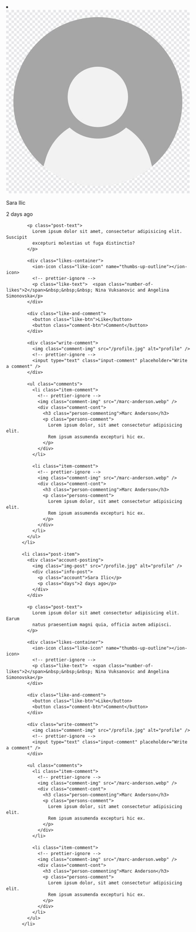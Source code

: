  <li class="post-item">
            <div class="account-posting">
              <img class="img-post" src="/profile.jpg" alt="profile" />
              <div class="info-post">
                <p class="account">Sara Ilic</p>
                <p class="days">2 days ago</p>
              </div>
            </div>

            <p class="post-text">
              Lorem ipsum dolor sit amet, consectetur adipisicing elit. Suscipit
              excepturi molestias ut fuga distinctio?
            </p>

            <div class="likes-container">
              <ion-icon class="like-icon" name="thumbs-up-outline"></ion-icon>
              <!-- prettier-ignore -->
              <p class="like-text">  <span class="number-of-likes">2</span>&nbsp;&nbsp;&nbsp; Nina Vuksanovic and Angelina Simonovska</p>
            </div>

            <div class="like-and-comment">
              <button class="like-btn">Like</button>
              <button class="comment-btn">Comment</button>
            </div>

            <div class="write-comment">
              <img class="comment-img" src="/profile.jpg" alt="profile" />
              <!-- prettier-ignore -->
              <input type="text" class="input-comment" placeholder="Write a comment" />
            </div>

            <ul class="comments">
              <li class="item-comment">
                <!-- prettier-ignore -->
                <img class="comment-img" src="/marc-anderson.webp" />
                <div class="comment-cont">
                  <h3 class="person-commenting">Marc Anderson</h3>
                  <p class="persons-comment">
                    Lorem ipsum dolor, sit amet consectetur adipisicing elit.
                    Rem ipsum assumenda excepturi hic ex.
                  </p>
                </div>
              </li>

              <li class="item-comment">
                <!-- prettier-ignore -->
                <img class="comment-img" src="/marc-anderson.webp" />
                <div class="comment-cont">
                  <h3 class="person-commenting">Marc Anderson</h3>
                  <p class="persons-comment">
                    Lorem ipsum dolor, sit amet consectetur adipisicing elit.
                    Rem ipsum assumenda excepturi hic ex.
                  </p>
                </div>
              </li>
            </ul>
          </li>

          <li class="post-item">
            <div class="account-posting">
              <img class="img-post" src="/profile.jpg" alt="profile" />
              <div class="info-post">
                <p class="account">Sara Ilic</p>
                <p class="days">2 days ago</p>
              </div>
            </div>

            <p class="post-text">
              Lorem ipsum dolor sit amet consectetur adipisicing elit. Earum
              natus praesentium magni quia, officia autem adipisci.
            </p>

            <div class="likes-container">
              <ion-icon class="like-icon" name="thumbs-up-outline"></ion-icon>
              <!-- prettier-ignore -->
              <p class="like-text">  <span class="number-of-likes">2</span>&nbsp;&nbsp;&nbsp; Nina Vuksanovic and Angelina Simonovska</p>
            </div>

            <div class="like-and-comment">
              <button class="like-btn">Like</button>
              <button class="comment-btn">Comment</button>
            </div>

            <div class="write-comment">
              <img class="comment-img" src="/profile.jpg" alt="profile" />
              <!-- prettier-ignore -->
              <input type="text" class="input-comment" placeholder="Write a comment" />
            </div>

            <ul class="comments">
              <li class="item-comment">
                <!-- prettier-ignore -->
                <img class="comment-img" src="/marc-anderson.webp" />
                <div class="comment-cont">
                  <h3 class="person-commenting">Marc Anderson</h3>
                  <p class="persons-comment">
                    Lorem ipsum dolor, sit amet consectetur adipisicing elit.
                    Rem ipsum assumenda excepturi hic ex.
                  </p>
                </div>
              </li>

              <li class="item-comment">
                <!-- prettier-ignore -->
                <img class="comment-img" src="/marc-anderson.webp" />
                <div class="comment-cont">
                  <h3 class="person-commenting">Marc Anderson</h3>
                  <p class="persons-comment">
                    Lorem ipsum dolor, sit amet consectetur adipisicing elit.
                    Rem ipsum assumenda excepturi hic ex.
                  </p>
                </div>
              </li>
            </ul>
          </li>
